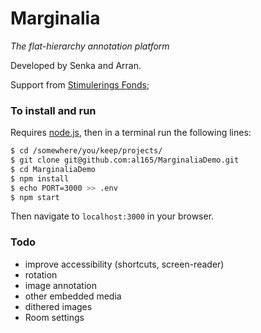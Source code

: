 # Marginalia
*The flat-hierarchy annotation platform*

Developed by Senka and Arran.

Support from [Stimulerings Fonds](https://www.stimuleringsfonds.nl/);

### To install and run
Requires [node.js](https://nodejs.org/), then in a terminal run the following lines:

```bash
$ cd /somewhere/you/keep/projects/
$ git clone git@github.com:al165/MarginaliaDemo.git
$ cd MarginaliaDemo
$ npm install
$ echo PORT=3000 >> .env
$ npm start
```

Then navigate to `localhost:3000` in your browser.

### Todo
- improve accessibility (shortcuts, screen-reader)
- rotation
- image annotation
- other embedded media
- dithered images
- Room settings